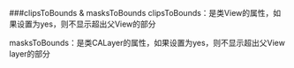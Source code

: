 ###clipsToBounds & masksToBounds
clipsToBounds：是类View的属性，如果设置为yes，则不显示超出父View的部分

masksToBounds：是类CALayer的属性，如果设置为yes，则不显示超出父View layer的部分